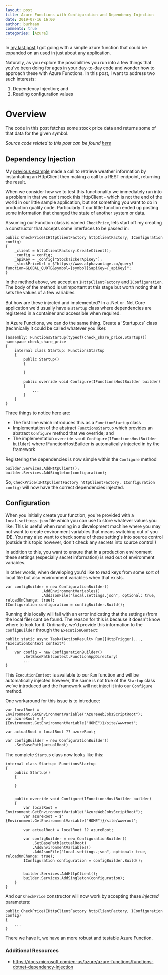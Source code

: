 ```yaml
---
layout: post
title: Azure Functions with Configuration and Dependency Injection
date: 2019-07-16 16:00
author: burhaan
comments: true
categories: [Azure]
---
```


In [my last post](/2019-06-13-dippping-into-azure-functions) I got going with a simple azure function that could be expanded on an used in just about any application.

Naturally, as you explore the possibilities you run into a few things that you've been doing for ages in your day-to-day code and wonder how to approach these with Azure Functions. 
In this post, I want to address two such interests:
1. Dependency Injection; and
2. Reading configuration values

# Overview
The code in this post fetches some stock price data and returns some of that data for the given symbol.

_Source code related to this post can be found [here](https://github.com/BurhaanT/Azure-Function-Share-Price-Checker)_

## Dependency Injection
My [previous example](/2019-06-13-dippping-into-azure-functions) made a call to retrieve weather information by instantiating an HttpClient then making a call to a REST endpoint, returning the result.


When we consider how we to test this functionality we immediately run into a problem in that we can't mock this HttpClient - which is not the end of the world in our little sample application, but not something you want to do in production quality code. Particularly if our little function ended up posting some information that changed the state of another system or data.

Assuming our Function class is named `CheckPrice`, lets start off my creating a constructor that accepts some interfaces to be passed in:
```
public CheckPrice(IHttpClientFactory httpClientFactory, IConfiguration config)
{
    _client = httpClientFactory.CreateClient();
    _config = config;
    _apiKey = _config["StockTickerApiKey"];
    _stockPriceUrl = $"https://www.alphavantage.co/query?function=GLOBAL_QUOTE&symbol={symbol}&apiKey={_apiKey}";
}
```

In the method above, we accept an `IHttpClientFactory` and `IConfiguration`. The body of the method is unimportant at this stage but worth noting that it sets the values of a few variables.

But how are these injected and implemented? In a .Net or .Net Core application we'd usually have a `startup` class where dependencies are registered in a container and accessible when required.

In Azure Functions, we can do the same thing. Create a 'Startup.cs` class (technically it could be called whatever you like):
```
[assembly: FunctionsStartup(typeof(check_share_price.Startup))]
namespace check_share_price
{
    internal class Startup: FunctionsStartup
    {
        public Startup()
        {

        }

        public override void Configure(IFunctionsHostBuilder builder)
        {
            ...
        }
    }
}
```

Three things to notice here are:
- The first line which introduces this as a `FunctionStartup` class
- Implementation of the abstract `FunctionsStartup` which provides an abstract `Configure` method that we override; and
- The implementation `override void Configure(IFunctionsHostBuilder builder)` where IFunctionHostBuilder is automatically injected in by the framework

Registering the dependencies is now simple within the `Configure` method
```
builder.Services.AddHttpClient();
builder.Services.AddSingleton(configuration);
```

So, `CheckPrice(IHttpClientFactory httpClientFactory, IConfiguration config)` will now have the correct dependencies injected.

## Configuration
When you initially create your function, you're provided with a `local.settings.json` file which you can use to store whatever values you like. 
This is useful when running in a development machine where you may not want to create environment variables that means switching out of you IDE. You may also want to check some of these setting's into source control (outside this topic however, don't check any secrets into source control!)

In addition to this, you want to ensure that in a production environment these settings (especially secret information) is read out of environment variables.

In other words, when developing you'd like to read keys from some sort of local file but also environment variables when that exists.

```
var configBuilder = new ConfigurationBuilder()
                .AddEnvironmentVariables()
                .AddJsonFile("local.settings.json", optional: true, reloadOnChange: true);
IConfiguration configuration = configBuilder.Build();
```

Running this locally will fail with an error indicating that the settings (from the local file) cant be found. The reason for this is because it doesn't know where to look for it. Ordinarily, we'd provide this information to the `configBuilder` through the `ExecutionContext`:
```
public static async Task<IActionResult> Run([HttpTrigger(..., *ExecutionContext context*)
{
    var config = new ConfigurationBuilder()
        .SetBasePath(context.FunctionAppDirectory)
        ...
}
```

This `ExecutionContext` is available to our `Run` function and will be automatically injected however, the same is not true of the `Startup` class we've introduced and the framework will not inject it into our `Configure` method.

One workaround for this issue is to introduce:
```
var localRoot = Environment.GetEnvironmentVariable("AzureWebJobsScriptRoot");
var azureRoot = $"{Environment.GetEnvironmentVariable("HOME")}/site/wwwroot";

var actualRoot = localRoot ?? azureRoot;

var configBuilder = new ConfigurationBuilder()
    .SetBasePath(actualRoot)
```

The complete `Startup` class now looks like this:
```
internal class Startup: FunctionsStartup
{
    public Startup()
    {

    }


    public override void Configure(IFunctionsHostBuilder builder)
    {
        var localRoot = Environment.GetEnvironmentVariable("AzureWebJobsScriptRoot");
        var azureRoot = $"{Environment.GetEnvironmentVariable("HOME")}/site/wwwroot";

        var actualRoot = localRoot ?? azureRoot;

        var configBuilder = new ConfigurationBuilder()
            .SetBasePath(actualRoot)
            .AddEnvironmentVariables()
            .AddJsonFile("local.settings.json", optional: true, reloadOnChange: true);
        IConfiguration configuration = configBuilder.Build();


        builder.Services.AddHttpClient();
        builder.Services.AddSingleton(configuration);
    }
}
```

And our `CheckPrice` constructor will now work by accepting these _injected_ parameters:
```
public CheckPrice(IHttpClientFactory httpClientFactory, IConfiguration config)
{
    ...
}
```

There we have it, we have an more robust and testable Azure Function. 

### Additional Resources
- https://docs.microsoft.com/en-us/azure/azure-functions/functions-dotnet-dependency-injection
